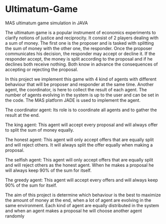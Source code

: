 # Ultimatum-Game
MAS ultimatum game simulation in JAVA

The ultimatum game is a popular instrument of economics experiments to clarify notions of justice and reciprocity.
It consist of 2 players dealing with a sum of money. The first one is the proposer and is tasked with splitting the sum of money with the other one, the responder.
Once the proposer communicates his decision, the responder may accept or decline it.
If the responder accept, the money is split according to the proposal and if he declines both receive nothing.
Both know in advance the consequences of accepting or rejecting the proposal.

In this project we implement this game with 4 kind of agents with different behaviour that will be proposer and responder at the same time.
Another agent, the coordinator, is here to collect the result of each agent.
The number of agents evolving in the system is up to the user and can be set in the code.
The MAS platform JADE is used to implement the agent.

The coordinator agent:
Its role is to coordinate all agents and to gather the result at the end.

The king agent:
This agent will accept every proposal and will always offer to split the sum of money equally.

The honest agent:
This agent will only accept offers that are equally split and will reject others.
It will always split the offer equally when making a proposal.

The selfish agent:
This agent will only accept offers that	are equally split and will reject others as the honest agent.
When he makes a proposal he will always keep 90% of the sum for itself.

The greedy agent:
This agent will accept every offers and will always keep 90% of the sum for itself.

The aim of this project is determine which behaviour is the best to maximize the amount of money at the end, when a lot of agent are evolving in the same environment.
Each kind of agent are equally distributed in the system and when an agent makes a proposal he will choose another agent randomly

